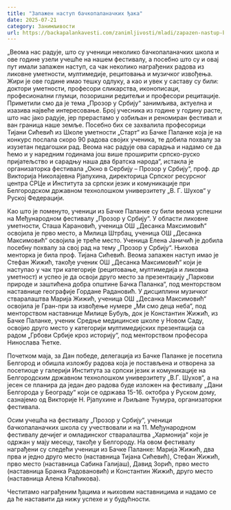 ```yaml
---
title: "Запажен наступ бачкопаланачких ђака"
date: 2025-07-21
category: Занимљивости
url: https://backapalankavesti.com/zanimljivosti/mladi/zapazen-nastup-backopalanackih-djaka/
---
```


„Веома нас радује, што су ученици неколико бачкопаланачких школа и ове године узели учешће на нашем фестивалу, а посебно што су и овај пут имали запажен наступ, са чак неколико награђених радова из ликовне уметности, мултимедије, рецитовања и музичког извођења. Жири је ове године имао тешку одлуку, а као и увек у саставу су били: доктори уметности, професори сликарства, иконописаци, професионални глумци, позоришни редитељи и професори рецитације. Приметили смо да је тема „Прозор у Србију“ занимљива, актуелна и изазива највеће интересовање. Број учесника из године у годину расте, што нас јако радује, јер прерастамо у озбиљан и реномиран фестивал и ван граница наше земље. Посебно бих се захвалила професорици Тијани Сићевић из Школе уметности „Старт“ из Бачке Паланке која је на конкурс послала скоро 90 радова својих ученика, те добила похвалу за изузетан педагошки рад. Веома нас радује ова сарадња и надамо се да ћемо и у наредним годинама још више проширити српско-руско пријатељство и сарадњу наша два братска народа“, истакла је организаторка фестивала „Окно в Сербију – Прозор у Србију“, проф. др Викторија Николајевна Рјапухина, директорица Српског ресурсног центра СРЦе и Института за српски језик и комуникације при Белгородском државном технолошком универзитету „В. Г. Шухов“ у Руској Федерацији.

Као што је поменуто, ученици из Бачке Паланке су били веома успешни на Међународном фестивалу „Прозор у Србију“. У области ликовне уметности, Сташа Карановић, ученица ОШ „Десанка Максимовић“ освојила је прво место, а Милица Штрбац, ученица ОШ „Десанка Максимовић“ освојила је треће место. Ученица Елена Јаничић је добила посебну похвалу за свој рад на тему „Прозор у Србију“. Њихова менторка је била проф. Тијана Сићевић. Веома запажен наступ имао је Стефан Жижић, такође ученик ОШ „Десанка Максимовић“ који је наступао у чак три категорије (рецитовање, мултимедија и ликовна уметност) и успео је да освоји друго место за презентацију „Паркови природе и заштићена добра општине Бачка Паланка“, под менторством наставнице географије Гордане Радановић. У дисциплини музичког стваралаштва Марија Жижић, ученица ОШ „Десанка Максимовић“ освојила је Гран-при за извођење нумере „Ми смо деца неба“, под менторством наставнице Милице Бубуљ, док је Константин Жижић, из Бачке Паланке, ученик Средње медицинске школе у Новом Саду, освојио друго место у категорији мултимедијских презентација са радом „Грбови Србије кроз историју“, под менторством професора Нинослава Ћетке.

Почетком маја, за Дан победе, делегација из Бачке Паланке је посетила Белгород и обишла изложбу радова која је постављена и отворена за посетиоце у галерији Института за српски језик и комуникације на Белгородским државном технолошком универзитету „В.Г. Шухов“, а на јесен се планира да један део радова буде изложен на фестивалу „Дани Белгорода у Београду“ који се одржава 15-16. октобра у Руском дому, сазнајемо од Викторије Н. Рјапухине и Љиљане Ћумура, организаторки фестивала.

Осим учешћа на фестивалу „Прозор у Србију“, ученици бачкопаланачких школа су учествовали и на 11. Међународном фестивалу дечијег и омладинског стваралаштва „Хармонија“ који је одржан у мају месецу, такође у Белгороду. На овом фестивалу награђени су следећи ученици из Бачке Паланке: Марија Жижић, два прва и једно друго место (наставница Тијана Сићевић), Стефан Жижић, прво место (наставница Сабина Галијаш), Давид Зорић, прво место (наставница Бранка Радовановић) и Константин Жижић, друго место (наставница Алена Клаћикова).

Честитамо награђеним ђацима и њиховим наставницима и надамо се да ће наставити да нижу успехе и у будућности.
